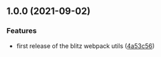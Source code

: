 ## 1.0.0 (2021-09-02)


### Features

* first release of the blitz webpack utils ([4a53c56](https://github.com/anolilab/blitz-webpack-utils/commit/4a53c561d9abd5c1ef7804f5e3c427edecc60a57))
